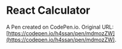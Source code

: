 # React Calculator

A Pen created on CodePen.io. Original URL: [https://codepen.io/h4ssan/pen/mdmozZW](https://codepen.io/h4ssan/pen/mdmozZW).

